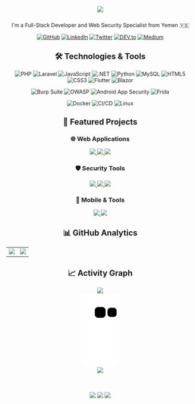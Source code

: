 <h1 align="center">
  <a href="https://github.com/Al-shwaib">
    <img src="https://readme-typing-svg.herokuapp.com/?lines=Hi+there!+👋;I'm+Abdulqudos+Al-Shwaib&center=true&size=30&color=FF69B4">
  </a>
</h1>

<p align="center">I'm a Full-Stack Developer and Web Security Specialist from Yemen 🇾🇪</p>

<div align="center">
  
  [![GitHub](https://img.shields.io/badge/GitHub-%2312100E.svg?&style=for-the-badge&logo=Github&logoColor=white)](https://github.com/Al-shwaib)
  [![LinkedIn](https://img.shields.io/badge/linkedin-%230077B5.svg?&style=for-the-badge&logo=linkedin&logoColor=white)](https://www.linkedin.com/in/al-shwaib/)
  [![Twitter](https://img.shields.io/badge/twitter-%231DA1F2.svg?&style=for-the-badge&logo=twitter&logoColor=white)](https://x.com/Alshwaib_dev)
  [![DEV.to](https://img.shields.io/badge/DEV.TO-%230A0A0A.svg?&style=for-the-badge&logo=dev.to&logoColor=white)](https://dev.to/alshwaib)
  [![Medium](https://img.shields.io/badge/medium-%2312100E.svg?&style=for-the-badge&logo=medium&logoColor=white)](https://medium.com/@alshwaib1)

</div>

<div align="center">
  <h2>🛠️ Technologies & Tools</h2>
  
  ![PHP](https://img.shields.io/badge/-PHP-777BB4?style=flat-square&logo=php&logoColor=white)
  ![Laravel](https://img.shields.io/badge/-Laravel-FF2D20?style=flat-square&logo=laravel&logoColor=white)
  ![JavaScript](https://img.shields.io/badge/-JavaScript-F7DF1E?style=flat-square&logo=javascript&logoColor=black)
  ![.NET](https://img.shields.io/badge/-.NET-512BD4?style=flat-square&logo=dotnet&logoColor=white)
  ![Python](https://img.shields.io/badge/-Python-3776AB?style=flat-square&logo=Python&logoColor=white)
  ![MySQL](https://img.shields.io/badge/-MySQL-4479A1?style=flat-square&logo=mysql&logoColor=white)
  ![HTML5](https://img.shields.io/badge/-HTML5-E34F26?style=flat-square&logo=html5&logoColor=white)
  ![CSS3](https://img.shields.io/badge/-CSS3-1572B6?style=flat-square&logo=css3&logoColor=white)
  ![Flutter](https://img.shields.io/badge/-Flutter-02569B?style=flat-square&logo=flutter&logoColor=white)
  ![Blazor](https://img.shields.io/badge/-Blazor-512BD4?style=flat-square&logo=blazor&logoColor=white)

  ![Burp Suite](https://img.shields.io/badge/-Burp%20Suite-FF6633?style=flat-square&logo=burp-suite&logoColor=white)
  ![OWASP](https://img.shields.io/badge/-OWASP-000000?style=flat-square&logo=owasp&logoColor=white)
  ![Android App Security](https://img.shields.io/badge/-Android%20Security-3DDC84?style=flat-square&logo=android&logoColor=white)
  ![Frida](https://img.shields.io/badge/-Frida-00ADD8?style=flat-square&logo=frida&logoColor=white)
  
  ![Docker](https://img.shields.io/badge/-Docker-2496ED?style=flat-square&logo=docker&logoColor=white)
  ![CI/CD](https://img.shields.io/badge/-CI%2FCD-4A154B?style=flat-square&logo=github-actions&logoColor=white)
  ![Linux](https://img.shields.io/badge/-Linux-FCC624?style=flat-square&logo=linux&logoColor=black)
</div>

<div align="center">
  <h2>🚀 Featured Projects</h2>
</div>

<div align="center">
  <h3>🌐 Web Applications</h3>
  <p>
    <a href="https://github.com/Al-shwaib/pharmacy-management">
      <img src="https://img.shields.io/badge/Pharmacy%20Management-Laravel-FF2D20?style=for-the-badge&logo=laravel&logoColor=white" />
    </a>
    <a href="https://github.com/Al-shwaib/restaurant-system">
      <img src="https://img.shields.io/badge/Restaurant%20System-PHP-777BB4?style=for-the-badge&logo=php&logoColor=white" />
    </a>
    <a href="https://github.com/Al-shwaib/accounting-system">
      <img src="https://img.shields.io/badge/Accounting%20System-Blazor-512BD4?style=for-the-badge&logo=blazor&logoColor=white" />
    </a>
  </p>

  <h3>🛡️ Security Tools</h3>
  <p>
    <a href="https://github.com/Al-shwaib/APIFuzz">
      <img src="https://img.shields.io/badge/APIFuzz-API%20Security%20Testing-2EA043?style=for-the-badge&logo=swagger&logoColor=white" />
    </a>
    <a href="https://github.com/Al-shwaib/OSENT-Search">
      <img src="https://img.shields.io/badge/OSENT--Search-OSINT%20Tool-00ADD8?style=for-the-badge&logo=github&logoColor=white" />
    </a>
    <a href="https://github.com/Al-shwaib/Phishing-Data-Scraper">
      <img src="https://img.shields.io/badge/Phishing%20Scraper-Security%20Analysis-FF6B6B?style=for-the-badge&logo=python&logoColor=white" />
    </a>
  </p>

  <h3>📱 Mobile & Tools</h3>
  <p>
    <a href="https://github.com/Al-shwaib/pharmacy-finder">
      <img src="https://img.shields.io/badge/Pharmacy%20Finder-Flutter-02569B?style=for-the-badge&logo=flutter&logoColor=white" />
    </a>
    <a href="https://github.com/Al-shwaib/Internet-Speed-Test">
      <img src="https://img.shields.io/badge/Speed%20Test-Network%20Tool-1A73E8?style=for-the-badge&logo=speedtest&logoColor=white" />
    </a>
  </p>
</div>

<div align="center">
  <h2>📊 GitHub Analytics</h2>
  <table>
    <tr>
      <td width="50%">
        <img width="100%" src="https://github-readme-stats.vercel.app/api?username=Al-shwaib&show_icons=true&theme=tokyonight&hide_border=true&include_all_commits=true&count_private=true">
      </td>
      <td width="50%">
        <img width="100%" src="https://github-readme-streak-stats.herokuapp.com/?user=Al-shwaib&theme=tokyonight&hide_border=true">
      </td>
    </tr>
  </table>
</div>

<div align="center">
  <h2>📈 Activity Graph</h2>
  <img src="https://github-readme-activity-graph.vercel.app/graph?username=Al-shwaib&theme=github-compact&hide_border=true&bg_color=0D1117&color=4C9E50&line=2EA043&point=4C9E50&area=true&area_color=238636" />
</div>

<div align="center">
  <img src="https://github.com/Al-shwaib/Al-shwaib/blob/output/github-contribution-grid-snake.svg" alt="snake animation">
</div>

<div align="center">
  <img src="https://quotes-github-readme.vercel.app/api?type=horizontal&theme=dark" />
</div>

<br>

<!-- <div align="center">
  <h2>💝 Support My Work</h2>
  
  <a href="https://www.buymeacoffee.com/alshwaib">
    <img src="https://img.buymeacoffee.com/button-api/?text=Buy me a coffee&emoji=&slug=alshwaib&button_colour=1A1B27&font_colour=FFFFFF&font_family=Poppins&outline_colour=2EA043&coffee_colour=FFDD00" />
  </a>
  
  <a href="https://ko-fi.com/alshwaib">
    <img src="https://img.shields.io/badge/Support%20on-Ko--fi-FF5E5B?style=for-the-badge&logo=ko-fi&logoColor=white" />
  </a>
  
  <a href="https://www.patreon.com/alshwaib">
    <img src="https://img.shields.io/badge/Support%20on-Patreon-FF424D?style=for-the-badge&logo=patreon&logoColor=white" />
  </a>
</div> -->

<br>

<div align="center">
  <p>
    <img src="https://img.shields.io/github/followers/Al-shwaib?label=Followers&style=for-the-badge&color=2EA043&labelColor=1A1B27" />
    <img src="https://img.shields.io/github/stars/Al-shwaib?label=Stars&style=for-the-badge&color=2EA043&labelColor=1A1B27" />
    <img src="https://komarev.com/ghpvc/?username=Al-shwaib&style=for-the-badge&color=2EA043&label=Visitors&labelColor=1A1B27" />
  </p>
</div>
